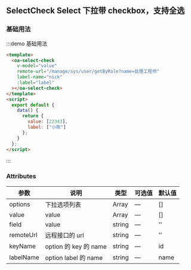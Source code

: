 ## SelectCheck Select 下拉带 checkbox，支持全选

### 基础用法

:::demo 基础用法

```html
<template>
  <oa-select-check
    v-model="value"
    remote-url="/manage/sys/user/getByRole?name=处理工程师"
    label-name="nick"
    :label="label"
  ></oa-select-check>
</template>
<script>
  export default {
    data() {
      return {
        value: [22343],
        label: ["小陈"]
      };
    }
  };
</script>
```

:::

### Attributes

| 参数      | 说明                  | 类型   | 可选值 | 默认值 |
| --------- | --------------------- | ------ | ------ | ------ |
| options   | 下拉选项列表          | Array  | —      | []     |
| value     | value                 | Array  | —      | []     |
| field     | value                 | string | —      | ''     |
| remoteUrl | 远程接口的 url        | string | —      | ''     |
| keyName   | option 的 key 的 name | string | —      | id     |
| labelName | option label 的 name  | string | —      | name   |
